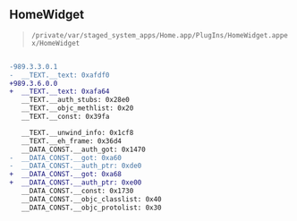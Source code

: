 ## HomeWidget

> `/private/var/staged_system_apps/Home.app/PlugIns/HomeWidget.appex/HomeWidget`

```diff

-989.3.3.0.1
-  __TEXT.__text: 0xafdf0
+989.3.6.0.0
+  __TEXT.__text: 0xafa64
   __TEXT.__auth_stubs: 0x28e0
   __TEXT.__objc_methlist: 0x20
   __TEXT.__const: 0x39fa

   __TEXT.__unwind_info: 0x1cf8
   __TEXT.__eh_frame: 0x36d4
   __DATA_CONST.__auth_got: 0x1470
-  __DATA_CONST.__got: 0xa60
-  __DATA_CONST.__auth_ptr: 0xde0
+  __DATA_CONST.__got: 0xa68
+  __DATA_CONST.__auth_ptr: 0xe00
   __DATA_CONST.__const: 0x1730
   __DATA_CONST.__objc_classlist: 0x40
   __DATA_CONST.__objc_protolist: 0x30

```
